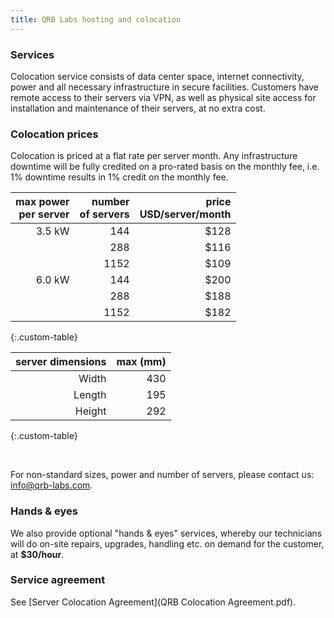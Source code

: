 ```yaml
---
title: QRB Labs hosting and colocation
---
```


### Services

Colocation service consists of data center space, internet
connectivity, power and all necessary infrastructure in secure
facilities.  Customers have remote access to their servers via VPN, as well as physical site access for installation and maintenance of their servers, at no extra cost. 

### Colocation prices

Colocation is priced at a flat rate per server month. Any infrastructure downtime will be fully credited on a pro-rated basis on the monthly fee, i.e. 1% downtime results in 1% credit on the monthly fee.

|  max power <br> per server  |  number <br> of servers  |  price <br> USD/server/month |
| -----------: | -----------------: | ----------: |
|  3.5 kW	     |  144               | $128        |
|              |  288               | $116        | 
|              |  1152               | $109	      | 
|  6.0 kW	       |  144		            | $200	      | 
|              |  288		            | $188        |
|              |  1152               | $182	      | 
{:.custom-table}


| server dimensions | max (mm)|
| ------: | ------: |
| Width   | 430   |
| Length  | 195   | 
| Height  | 292   |
{:.custom-table}

<br />

For non-standard sizes, power and number of servers, please contact us: info@qrb-labs.com.

### Hands & eyes
We also provide optional "hands & eyes" services, whereby our technicians will do on-site repairs, upgrades, handling etc.  on demand for the customer, at **$30/hour**.

### Service agreement

See [Server Colocation Agreement](QRB Colocation Agreement.pdf).
